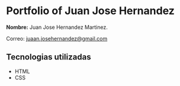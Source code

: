 # Portfolio of Juan Jose Hernandez

**Nombre:** Juan Jose Hernandez Martinez.

Correo: juaan.josehernandez@gmail.com

## Tecnologias utilizadas
* HTML
* CSS

